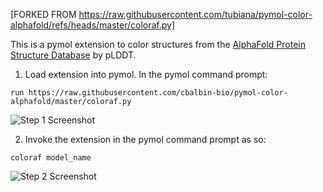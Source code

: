 [FORKED FROM https://raw.githubusercontent.com/tubiana/pymol-color-alphafold/refs/heads/master/coloraf.py]

This is a pymol extension to color structures from the [AlphaFold Protein Structure Database](https://alphafold.ebi.ac.uk/) by pLDDT.

1. Load extension into pymol. In the pymol command prompt:
```
run https://raw.githubusercontent.com/cbalbin-bio/pymol-color-alphafold/master/coloraf.py
```
![Step 1 Screenshot](images/step1.png)

2. Invoke the extension in the pymol command prompt as so:
```
coloraf model_name
```
![Step 2 Screenshot](images/step2.png)
